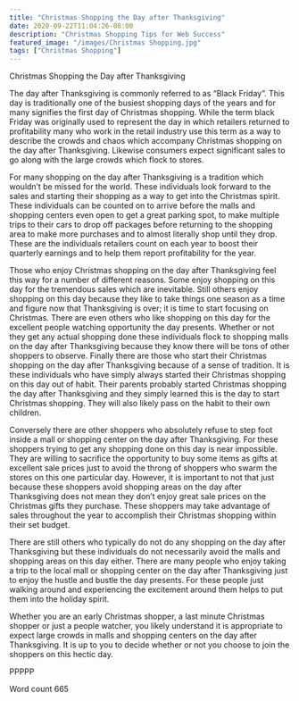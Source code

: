 ```yaml
---
title: "Christmas Shopping the Day after Thanksgiving"
date: 2020-09-22T11:04:26-08:00
description: "Christmas Shopping Tips for Web Success"
featured_image: "/images/Christmas Shopping.jpg"
tags: ["Christmas Shopping"]
---
```


Christmas Shopping the Day after Thanksgiving

The day after Thanksgiving is commonly referred to as “Black Friday”. This day is traditionally one of the busiest shopping days of the years and for many signifies the first day of Christmas shopping. While the term black Friday was originally used to represent the day in which retailers returned to profitability many who work in the retail industry use this term as a way to describe the crowds and chaos which accompany Christmas shopping on the day after Thanksgiving. Likewise consumers expect significant sales to go along with the large crowds which flock to stores.

For many shopping on the day after Thanksgiving is a tradition which wouldn’t be missed for the world. These individuals look forward to the sales and starting their shopping as a way to get into the Christmas spirit. These individuals can be counted on to arrive before the malls and shopping centers even open to get a great parking spot, to make multiple trips to their cars to drop off packages before returning to the shopping area to make more purchases and to almost literally shop until they drop. These are the individuals retailers count on each year to boost their quarterly earnings and to help them report profitability for the year. 

Those who enjoy Christmas shopping on the day after Thanksgiving feel this way for a number of different reasons. Some enjoy shopping on this day for the tremendous sales which are inevitable. Still others enjoy shopping on this day because they like to take things one season as a time and figure now that Thanksgiving is over; it is time to start focusing on Christmas. There are even others who like shopping on this day for the excellent people watching opportunity the day presents. Whether or not they get any actual shopping done these individuals flock to shopping malls on the day after Thanksgiving because they know there will be tons of other shoppers to observe. Finally there are those who start their Christmas shopping on the day after Thanksgiving because of a sense of tradition. It is these individuals who have simply always started their Christmas shopping on this day out of habit. Their parents probably started Christmas shopping the day after Thanksgiving and they simply learned this is the day to start Christmas shopping. They will also likely pass on the habit to their own children.

Conversely there are other shoppers who absolutely refuse to step foot inside a mall or shopping center on the day after Thanksgiving. For these shoppers trying to get any shopping done on this day is near impossible. They are willing to sacrifice the opportunity to buy some items as gifts at excellent sale prices just to avoid the throng of shoppers who swarm the stores on this one particular day. However, it is important to not that just because these shoppers avoid shopping areas on the day after Thanksgiving does not mean they don’t enjoy great sale prices on the Christmas gifts they purchase. These shoppers may take advantage of sales throughout the year to accomplish their Christmas shopping within their set budget. 

There are still others who typically do not do any shopping on the day after Thanksgiving but these individuals do not necessarily avoid the malls and shopping areas on this day either. There are many people who enjoy taking a trip to the local mall or shopping center on the day after Thanksgiving just to enjoy the hustle and bustle the day presents. For these people just walking around and experiencing the excitement around them helps to put them into the holiday spirit.

Whether you are an early Christmas shopper, a last minute Christmas shopper or just a people watcher, you likely understand it is appropriate to expect large crowds in malls and shopping centers on the day after Thanksgiving. It is up to you to decide whether or not you choose to join the shoppers on this hectic day.

PPPPP

Word count 665

